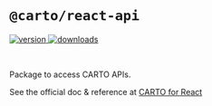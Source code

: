 # `@carto/react-api`

<p>
  <a href="https://npmjs.org/package/@carto/react-api">
    <img src="https://img.shields.io/npm/v/@carto/react-api.svg?style=flat-square" alt="version" />
  </a>

  <a href="https://npmjs.org/package/@carto/react-api">
    <img src="https://img.shields.io/npm/dt/@carto/react-api.svg?style=flat-square" alt="downloads" />
  </a>
</p>

<br/>

Package to access CARTO APIs.

See the official doc & reference at [CARTO for React](https://docs.carto.com/react/)
